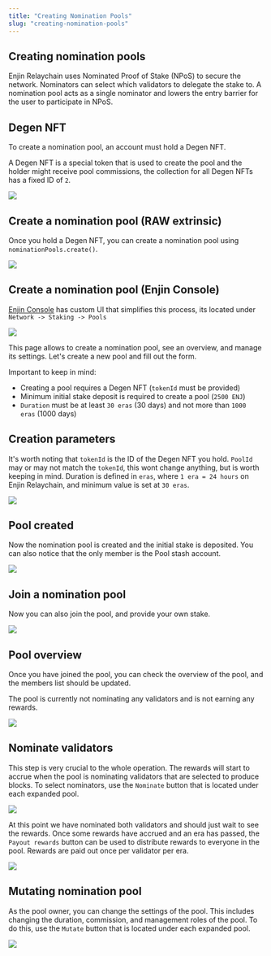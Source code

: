 ```yaml
---
title: "Creating Nomination Pools"
slug: "creating-nomination-pools"
---
```

## Creating nomination pools

Enjin Relaychain uses Nominated Proof of Stake (NPoS) to secure the network. Nominators can select which validators to delegate the stake to. A nomination pool acts as a single nominator and lowers the entry barrier for the user to participate in NPoS.

## Degen NFT

To create a nomination pool, an account must hold a Degen NFT.

A Degen NFT is a special token that is used to create the pool and the holder might receive pool commissions, the collection for all Degen NFTs has a fixed ID of `2`.

![](/img/components/enjin-relaychain/9.png)

## Create a nomination pool (RAW extrinsic)

Once you hold a Degen NFT, you can create a nomination pool using `nominationPools.create()`.

![](/img/components/enjin-relaychain/10.png)

## Create a nomination pool (Enjin Console)

[Enjin Console](https://console.enjin.io/) has custom UI that simplifies this process, its located under `Network -> Staking -> Pools`

![](/img/components/enjin-relaychain/11.png)

This page allows to create a nomination pool, see an overview, and manage its settings. Let's create a new pool and fill out the form.

Important to keep in mind:

- Creating a pool requires a Degen NFT (`tokenId` must be provided)
- Minimum initial stake deposit is required to create a pool (`2500 ENJ`)
- `Duration` must be at least `30 eras` (30 days) and not more than `1000 eras` (1000 days)

## Creation parameters

It's worth noting that `tokenId` is the ID of the Degen NFT you hold. `PoolId` may or may not match the `tokenId`, this wont change anything, but is worth keeping in mind. Duration is defined in `eras`, where `1 era = 24 hours` on Enjin Relaychain, and minimum value is set at `30 eras`.

![](/img/components/enjin-relaychain/12.png)

## Pool created

Now the nomination pool is created and the initial stake is deposited. You can also notice that the only member is the Pool stash account.

![](/img/components/enjin-relaychain/13.png)

## Join a nomination pool

Now you can also join the pool, and provide your own stake.

![](/img/components/enjin-relaychain/14.png)

## Pool overview

Once you have joined the pool, you can check the overview of the pool, and the members list should be updated.

The pool is currently not nominating any validators and is not earning any rewards.

![](/img/components/enjin-relaychain/15.png)

## Nominate validators

This step is very crucial to the whole operation. The rewards will start to accrue when the pool is nominating validators that are selected to produce blocks. To select nominators, use the `Nominate` button that is located under each expanded pool.

![](/img/components/enjin-relaychain/16.png)

At this point we have nominated both validators and should just wait to see the rewards. Once some rewards have accrued and an era has passed, the `Payout rewards` button can be used to distribute rewards to everyone in the pool. Rewards are paid out once per validator per era.

![](/img/components/enjin-relaychain/17.png)

## Mutating nomination pool

As the pool owner, you can change the settings of the pool. This includes changing the duration, commission, and management roles of the pool. To do this, use the `Mutate` button that is located under each expanded pool.

![](/img/components/enjin-relaychain/18.png)
